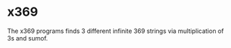 # x369

The x369 programs finds 3 different infinite 369 strings via multiplication of 3s and sumof.
